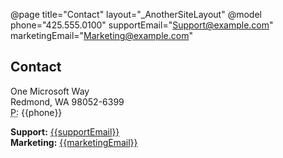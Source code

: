 ﻿@page title="Contact" layout="_AnotherSiteLayout"
@model phone="425.555.0100" supportEmail="Support@example.com" marketingEmail="Marketing@example.com"

## Contact

One Microsoft Way  
Redmond, WA 98052-6399  
<abbr title="Phone">P:</abbr> {{phone}}

**Support:** [{{supportEmail}}]({{supportEmail}})  
**Marketing:** [{{marketingEmail}}]({{marketingEmail}})